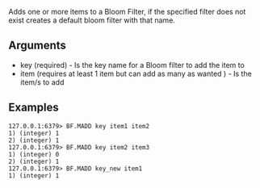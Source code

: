 Adds one or more items to a Bloom Filter, if the specified filter does not exist creates a default bloom filter with that name.
## Arguments
* key (required) - Is the key name for a Bloom filter to add the item to
* item (requires at least 1 item but can add as many as wanted ) - Is the item/s to add
## Examples
```
127.0.0.1:6379> BF.MADD key item1 item2
1) (integer) 1
2) (integer) 1
127.0.0.1:6379> BF.MADD key item2 item3
1) (integer) 0
2) (integer) 1
127.0.0.1:6379> BF.MADD key_new item1
1) (integer) 1
```